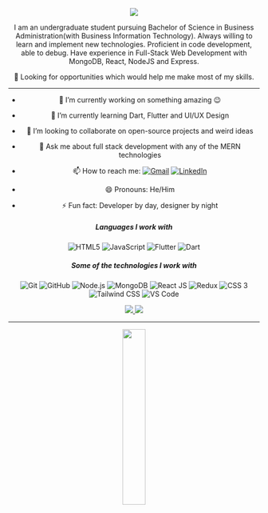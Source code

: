 <div align="center" > 

<p align="center"><img src="https://i.imgur.com/A6bWGFl.gif"/></p>

I am an undergraduate student pursuing Bachelor of Science in Business Administration(with Business Information Technology). Always willing to learn and implement new technologies. Proficient in code development, able to debug. Have experience in Full-Stack Web Development with MongoDB, React, NodeJS and Express. 

🤔 Looking for opportunities which would help me make most of my skills.

---
- 🔭 I’m currently working on something amazing :wink: 
- 🌱 I’m currently learning Dart, Flutter and UI/UX Design
- 👯 I’m looking to collaborate on open-source projects and weird ideas
- 💬 Ask me about full stack development with any of the MERN technologies 
- 📫 How to reach me: 
[![Gmail](https://img.shields.io/badge/-GMAIL-D14836?style=for-the-badge&logo=gmail&logoColor=white)](mailto:pappiah00@gmail.com)
[![LinkedIn](https://img.shields.io/badge/-LINKEDIN-0077B5?style=for-the-badge&logo=linkedin&logoColor=white)](https://www.linkedin.com/in/prince-appiah/)

- 😄 Pronouns: He/Him
- ⚡ Fun fact: Developer by day, designer by night


##### Languages I work with

![HTML5](https://img.shields.io/badge/-HTML5-000000?style=flat&logo=html5)
![JavaScript](https://img.shields.io/badge/-JavaScript-000000?style=flat&logo=javascript)
![Flutter](https://img.shields.io/badge/-Flutter-5dcede?&logo=flutter) 
![Dart](https://img.shields.io/badge/-Dart-0d91a3?&logo=dart) 


##### Some of the technologies I work with

![Git](https://img.shields.io/badge/-Git-black?style=plastic&logo=git)
![GitHub](https://img.shields.io/badge/-GitHub-181717?&logo=github)
![Node.js](https://img.shields.io/badge/-Node.js-222222?style=flat&logo=node.js&logoColor=339933)
![MongoDB](https://img.shields.io/badge/-MongoDB-222222?style=flat&logo=mongodb&logoColor=339933)
![React JS](https://img.shields.io/badge/-React-222222?style=flat&logo=React&logoColor=61DAFB)
![Redux](https://img.shields.io/badge/-Redux-181717?&logo=redux)
![CSS 3](https://img.shields.io/badge/-CSS3-1572B6?style=flat&logo=css3&logoColor=white)
![Tailwind CSS](https://img.shields.io/badge/-TailwindCSS-222222?style=flat&logo=TailwindCSS&logoColor=61DAFB)
![VS Code](https://img.shields.io/badge/-VS%20Code-007ACC?style=flat&logo=visual-studio-code)


<a href="https://github.com/prince-appiah">
  <img src="https://github-readme-stats.vercel.app/api?username=prince-appiah&show_icons=true&title_color=fff&icon_color=79ff97&text_color=9f9f9f&bg_color=151515&hide_border=true" />
</a>


<a href="https://github.com/prince-appiah">
  <img src="https://github-readme-stats.vercel.app/api/top-langs/?username=prince-appiah&theme=radical&layout=compact" />
</a>

-----
<p align="center">  <img src="https://media.giphy.com/media/jpVnC65DmYeyRL4LHS/giphy.gif" width="30%"></p>

</div>
